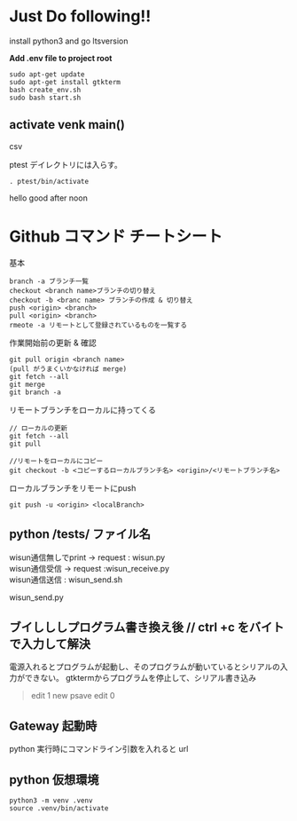 

# Just Do following!!

install python3 and go ltsversion

**Add .env file to project root**

```
sudo apt-get update
sudo apt-get install gtkterm
bash create_env.sh
sudo bash start.sh
```

## activate venk    main()
csv

ptest デイレクトリには入らす。

`. ptest/bin/activate`

hello good after noon

# Github コマンド チートシート

基本

```
branch -a ブランチ一覧
checkout <branch name>ブランチの切り替え
checkout -b <branc name> ブランチの作成 & 切り替え
push <origin> <branch>
pull <origin> <branch>
rmeote -a リモートとして登録されているものを一覧する
```

作業開始前の更新 & 確認

```
git pull origin <branch name>
(pull がうまくいかなければ merge)
git fetch --all 
git merge
git branch -a
```

リモートブランチをローカルに持ってくる

```
// ローカルの更新
git fetch --all 
git pull

//リモートをローカルにコピー
git checkout -b <コピーするローカルブランチ名> <origin>/<リモートブランチ名>
```

ローカルブランチをリモートにpush

```
git push -u <origin> <localBranch>
```

## python /tests/ ファイル名

wisun通信無しでprint -> request : wisun.py<br>
wisun通信受信 -> request :wisun_receive.py<br>
wisun通信送信 : wisun_send.sh<br>

wisun_send.py

## ブイしししプログラム書き換え後 // ctrl +c をバイトで入力して解決

電源入れるとプログラムが起動し、そのプログラムが動いているとシリアルの入力ができない。
gtktermからプログラムを停止して、シリアル書き込み
>edit 1
>new
>psave 
>edit 0

## Gateway 起動時

python 実行時にコマンドライン引数を入れると url

## python 仮想環境

```
python3 -m venv .venv
source .venv/bin/activate
```
